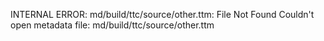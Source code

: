 INTERNAL ERROR: md/build/ttc/source/other.ttm: File Not Found
Couldn't open metadata file: md/build/ttc/source/other.ttm
